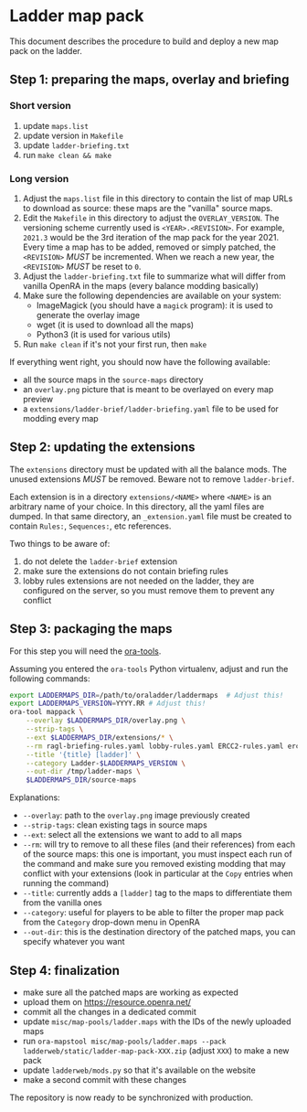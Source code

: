 # Ladder map pack

This document describes the procedure to build and deploy a new map pack on the
ladder.


## Step 1: preparing the maps, overlay and briefing

### Short version

1. update `maps.list`
2. update version in `Makefile`
3. update `ladder-briefing.txt`
4. run `make clean && make`

### Long version

1. Adjust the `maps.list` file in this directory to contain the list of map
   URLs to download as source: these maps are the "vanilla" source maps.
2. Edit the `Makefile` in this directory to adjust the `OVERLAY_VERSION`. The
   versioning scheme currently used is `<YEAR>.<REVISION>`. For example,
   `2021.3` would be the 3rd iteration of the map pack for the year 2021. Every
   time a map has to be added, removed or simply patched, the `<REVISION>`
   *MUST* be incremented. When we reach a new year, the `<REVISION>` *MUST* be
   reset to `0`.
3. Adjust the `ladder-briefing.txt` file to summarize what will differ from
   vanilla OpenRA in the maps (every balance modding basically)
4. Make sure the following dependencies are available on your system:
    - ImageMagick (you should have a `magick` program): it is used to generate
      the overlay image
    - wget (it is used to download all the maps)
    - Python3 (it is used for various utils)
5. Run `make clean` if it's not your first run, then `make`

If everything went right, you should now have the following available:
- all the source maps in the `source-maps` directory
- an `overlay.png` picture that is meant to be overlayed on every map preview
- a `extensions/ladder-brief/ladder-briefing.yaml` file to be used for modding
  every map


## Step 2: updating the extensions

The `extensions` directory must be updated with all the balance mods. The
unused extensions *MUST* be removed. Beware not to remove `ladder-brief`.

Each extension is in a directory `extensions/<NAME>` where `<NAME>` is an
arbitrary name of your choice. In this directory, all the yaml files are
dumped. In that same directory, an `_extension.yaml` file must be created to
contain `Rules:`, `Sequences:`, etc references.

Two things to be aware of:

1. do not delete the `ladder-brief` extension
2. make sure the extensions do not contain briefing rules
3. lobby rules extensions are not needed on the ladder, they are configured on
   the server, so you must remove them to prevent any conflict


## Step 3: packaging the maps

For this step you will need the [ora-tools](https://github.com/ubitux/oratools).

Assuming you entered the `ora-tools` Python virtualenv, adjust and run the
following commands:

```sh
export LADDERMAPS_DIR=/path/to/oraladder/laddermaps  # Adjust this!
export LADDERMAPS_VERSION=YYYY.RR # Adjust this!
ora-tool mappack \
    --overlay $LADDERMAPS_DIR/overlay.png \
    --strip-tags \
    --ext $LADDERMAPS_DIR/extensions/* \
    --rm ragl-briefing-rules.yaml lobby-rules.yaml ERCC2-rules.yaml ercc2-rules.yaml ercc2-sequences.yaml ragl-balance.yaml ragl-briefing.yaml ragl-weapons.yaml briefing.yaml briefing-rules.yaml bain2-rules.yaml bain2-weapons.yaml ragl-actor-rules.yaml ragl-actor-sequences.yaml ragl-balance-rules.yaml tox_sign.shp .DS_Store bi-briefing-rules.yaml bi-lobby-rules.yaml \
    --title '{title} [ladder]' \
    --category Ladder-$LADDERMAPS_VERSION \
    --out-dir /tmp/ladder-maps \
    $LADDERMAPS_DIR/source-maps
```

Explanations:

- `--overlay`: path to the `overlay.png` image previously created
- `--strip-tags`: clean existing tags in source maps
- `--ext`: select all the extensions we want to add to all maps
- `--rm`: will try to remove to all these files (and their references) from
  each of the source maps: this one is important, you must inspect each run of
  the command and make sure you removed existing modding that may conflict with
  your extensions (look in particular at the `Copy` entries when running the
  command)
- `--title`: currently adds a `[ladder]` tag to the maps to differentiate them
  from the vanilla ones
- `--category`: useful for players to be able to filter the proper map pack
  from the `Category` drop-down menu in OpenRA
- `--out-dir`: this is the destination directory of the patched maps, you can
  specify whatever you want


## Step 4: finalization

- make sure all the patched maps are working as expected
- upload them on https://resource.openra.net/
- commit all the changes in a dedicated commit
- update `misc/map-pools/ladder.maps` with the IDs of the newly uploaded maps
- run `ora-mapstool misc/map-pools/ladder.maps --pack
  ladderweb/static/ladder-map-pack-XXX.zip` (adjust `XXX`) to make a new pack
- update `ladderweb/mods.py` so that it's available on the website
- make a second commit with these changes

The repository is now ready to be synchronized with production.
